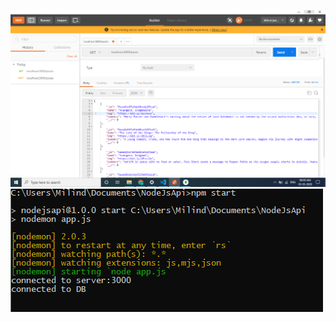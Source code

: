 ![Image](https://github.com/milindjadhav285/nodejsapi/blob/master/Untitled.png)
![Image](https://github.com/milindjadhav285/nodejsapi/blob/master/Capture.PNG)
